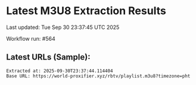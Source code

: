 # Latest M3U8 Extraction Results

Last updated: Tue Sep 30 23:37:45 UTC 2025

Workflow run: #564

## Latest URLs (Sample):
```
Extracted at: 2025-09-30T23:37:44.114404
Base URL: https://world-proxifier.xyz/rbtv/playlist.m3u8?timezone=pht

```
